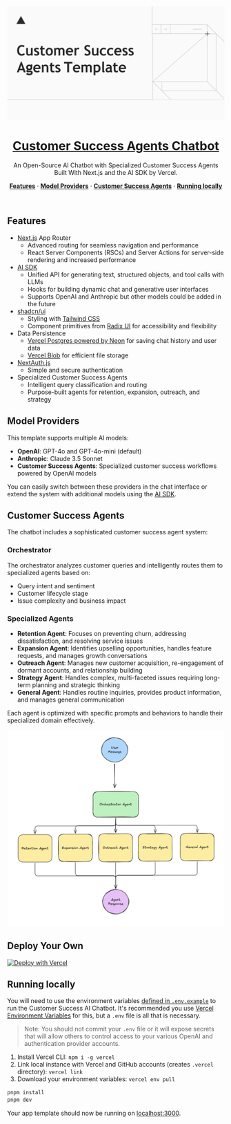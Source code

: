 <a href="https://success-agents.vercel.app/">
  <img alt="Next.js 14 and App Router-ready AI chatbot." src="app/opengraph-image.png">
  <h1 align="center">Customer Success Agents Chatbot</h1>
</a>

<p align="center">
  An Open-Source AI Chatbot with Specialized Customer Success Agents Built With Next.js and the AI SDK by Vercel.
</p>

<p align="center">
  <a href="#features"><strong>Features</strong></a> ·
  <a href="#model-providers"><strong>Model Providers</strong></a> ·
  <a href="#customer-success-agents"><strong>Customer Success Agents</strong></a> ·
  <a href="#running-locally"><strong>Running locally</strong></a>
</p>
<br/>

## Features

- [Next.js](https://nextjs.org) App Router
  - Advanced routing for seamless navigation and performance
  - React Server Components (RSCs) and Server Actions for server-side rendering and increased performance
- [AI SDK](https://sdk.vercel.ai/docs)
  - Unified API for generating text, structured objects, and tool calls with LLMs
  - Hooks for building dynamic chat and generative user interfaces
  - Supports OpenAI and Anthropic but other models could be added in the future
- [shadcn/ui](https://ui.shadcn.com)
  - Styling with [Tailwind CSS](https://tailwindcss.com)
  - Component primitives from [Radix UI](https://radix-ui.com) for accessibility and flexibility
- Data Persistence
  - [Vercel Postgres powered by Neon](https://vercel.com/storage/postgres) for saving chat history and user data
  - [Vercel Blob](https://vercel.com/storage/blob) for efficient file storage
- [NextAuth.js](https://github.com/nextauthjs/next-auth)
  - Simple and secure authentication
- Specialized Customer Success Agents
  - Intelligent query classification and routing
  - Purpose-built agents for retention, expansion, outreach, and strategy

## Model Providers

This template supports multiple AI models:

- **OpenAI**: GPT-4o and GPT-4o-mini (default)
- **Anthropic**: Claude 3.5 Sonnet
- **Customer Success Agents**: Specialized customer success workflows powered by OpenAI models

You can easily switch between these providers in the chat interface or extend the system with additional models using the [AI SDK](https://sdk.vercel.ai/docs).

## Customer Success Agents

The chatbot includes a sophisticated customer success agent system:

### Orchestrator
The orchestrator analyzes customer queries and intelligently routes them to specialized agents based on:
- Query intent and sentiment
- Customer lifecycle stage
- Issue complexity and business impact

### Specialized Agents

- **Retention Agent**: Focuses on preventing churn, addressing dissatisfaction, and resolving service issues
- **Expansion Agent**: Identifies upselling opportunities, handles feature requests, and manages growth conversations
- **Outreach Agent**: Manages new customer acquisition, re-engagement of dormant accounts, and relationship building
- **Strategy Agent**: Handles complex, multi-faceted issues requiring long-term planning and strategic thinking
- **General Agent**: Handles routine inquiries, provides product information, and manages general communication

Each agent is optimized with specific prompts and behaviors to handle their specialized domain effectively.

  <img alt="Success Agents Framework." src="lib/agents/customer-success/Success Agents Framework.png">

## Deploy Your Own

[![Deploy with Vercel](https://vercel.com/button)](https://vercel.com/new/clone?repository-url=https%3A%2F%2Fgithub.com%2Fsingh510ms%2Fsuccess-agents&env=AUTH_SECRET&envDescription=Generate%20a%20random%20secret%20to%20use%20for%20authentication&envLink=https%3A%2F%2Fgenerate-secret.vercel.app%2F32&env=OPENAI_API_KEY&envDescription=Set%20your%20OpenAI%20API%20Key&project-name=my-success-agents&repository-name=my-success-agents&demo-title=AI%20CustomerSuccess&demo-description=An%20Open-Source%20CustomerSuccess%20AIChatbot%20Template%20Built%20With%20Next.js%20and%20the%20AI%20SDK%20by%20Vercel&demo-url=https%3A%2F%2Fsuccessagents.vercel.app&products=%5B%7B%22type%22%3A%22integration%22%2C%22protocol%22%3A%22ai%22%7D%2C%7B%22type%22%3A%22integration%22%2C%22protocol%22%3A%22storage%22%2C%22productSlug%22%3A%22neon%22%2C%22integrationSlug%22%3A%22neon%22%7D%2C%7B%22type%22%3A%22blob%22%7D%5D)

## Running locally

You will need to use the environment variables [defined in `.env.example`](.env.example) to run the Customer Success AI Chatbot. It's recommended you use [Vercel Environment Variables](https://vercel.com/docs/projects/environment-variables) for this, but a `.env` file is all that is necessary.

> Note: You should not commit your `.env` file or it will expose secrets that will allow others to control access to your various OpenAI and authentication provider accounts.

1. Install Vercel CLI: `npm i -g vercel`
2. Link local instance with Vercel and GitHub accounts (creates `.vercel` directory): `vercel link`
3. Download your environment variables: `vercel env pull`

```bash
pnpm install
pnpm dev
```

Your app template should now be running on [localhost:3000](http://localhost:3000/).
